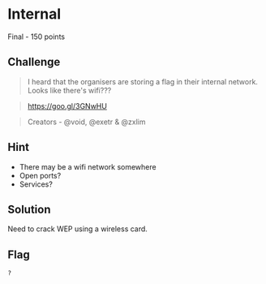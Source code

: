 # Internal
Final - 150 points

## Challenge 
> I heard that the organisers are storing a flag in their internal network. Looks like there's wifi???

> https://goo.gl/3GNwHU

> Creators - @void, @exetr & @zxlim

## Hint
- There may be a wifi network somewhere
- Open ports?
- Services?

## Solution
Need to crack WEP using a wireless card.

## Flag
`?`